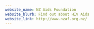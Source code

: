```yaml
---
website_name: NZ Aids Foundation
website_blurb: Find out about HIV Aids
website_link: http://www.nzaf.org.nz/
---
```

